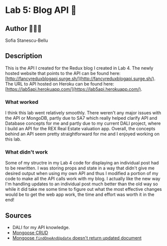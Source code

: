 # Lab 5: Blog API 🌁

## Author 👩🏻‍💻
Sofia Stanescu-Bellu

## Description
This is the API I created for the Redux blog I created in Lab 4. The newly hosted website that points to the API can be found here: [http://fancyreduxblogapi.surge.sh/](http://fancyreduxblogapi.surge.sh/). The URL to API hosted on Heroku can be found here: [https://lab5api.herokuapp.com/](https://lab5api.herokuapp.com/). 

### What worked
I think this lab went relatively smoothly. There weren't any major issues with the API or MongoDB, partly due to SA7 which really helped clarify API and Database concepts for me and partly due to my current DALI project, where I build an API for the REX Real Estate valuation app. Overall, the concepts behind an API seem pretty straightforward for me and I enjoyed working on this lab.

### What didn't work
Some of my structre in my Lab 4 code for displaying an individual post had to be rewritten. I was storing props and state in a way that didn't give me desired output when using my own API and thus I modified a portion of my code to make all the API calls work with my blog. I actually like the new way I'm handling updates to an individual post much better than the old way so while it did take me some time to figure out what the most effective changes would be to get the web app work, the time and effort was worth it in the end!

## Sources
* DALI for my API knowledge.
* [Mongoose CRUD](https://coursework.vschool.io/mongoose-crud/)
* [Mongoose `findOneAndUpdate` doesn't return updated document](https://stackoverflow.com/questions/32811510/mongoose-findoneandupdate-doesnt-return-updated-document)
